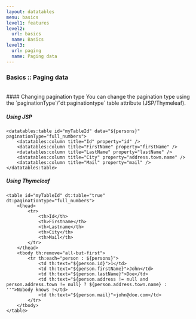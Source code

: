 ```yaml
---
layout: datatables
menu: basics
level1: features
level2:
  url: basics
  name: Basics
level3:
  url: paging
  name: Paging data
---
```


### Basics :: Paging data

<br />
#### Changing pagination type
You can change the pagination type using the `paginationType`/`dt:paginationtype` table attribute (JSP/Thymeleaf).

##### Using JSP

    <datatables:table id="myTableId" data="${persons}" paginationType="full_numbers">
        <datatables:column title="Id" property="id" />
        <datatables:column title="FirstName" property="firstName" />
        <datatables:column title="LastName" property="lastName" />
        <datatables:column title="City" property="address.town.name" />
        <datatables:column title="Mail" property="mail" />
    </datatables:table>

##### Using Thymeleaf

    <table id="myTableId" dt:table="true" dt:paginationtype="full_numbers">
        <thead>
            <tr>
                <th>Id</th>
                <th>Firstname</th>
                <th>Lastname</th>
                <th>City</th>
                <th>Mail</th>
            </tr>
        </thead>
        <tbody th:remove="all-but-first">
            <tr th:each="person : ${persons}">
                <td th:text="${person.id}">1</td>
                <td th:text="${person.firstName}">John</td>
                <td th:text="${person.lastName}">Doe</td>
                <td th:text="${person.address != null and person.address.town != null} ? ${person.address.town.name} : ''">Nobody knows !</td>
                <td th:text="${person.mail}">john@doe.com</td>
            </tr>
        </tbody>
    </table>

